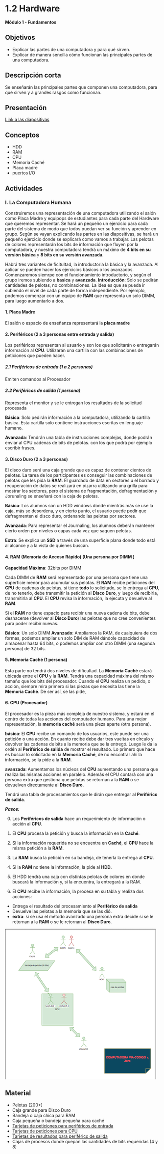 # 1.2 Hardware

**Módulo 1 - Fundamentos**

## Objetivos

- Explicar las partes de una computadora y para qué sirven.
- Explicar de manera sencilla cómo funcionan las principales partes de una computadora.

## Descripción corta

Se enseñarán las principales partes que componen una computadora, para que sirven y a
grandes rasgos como funcionan.

## Presentación

[Link a las diapositivas](https://docs.google.com/presentation/d/1P5uVLogtP64aIEjp0XsE85laWADmGaTNhOoV4qOs3dk/edit?usp=sharing)

## Conceptos

- HDD
- RAM
- CPU
- Memoria Caché
- Placa madre
- puertos I/O

## Actividades

### I. La Computadora Humana

Construiremos una representación de una computadora utilizando el salón como Placa Madre y equipops de estudiantes para cada parte del Hardware que queremos
representar.
Se hará un pequeño un ejercicio para cada parte del sistema de modo que todos puedan ver su función y aprender en grupo.
Según se vayan explicando las partes en las diapositivas, se hará un pequeño ejercicio donde se explicará como vamos a trabajar.
Las pelotas de colores representarán los bits de información que fluyen por la computadora, y nuestra computadora tendrá un máximo de **4 bits en su versión básica** y **8 bits en su versión avanzada**.

Habrá tres variantes de ficitultad, la introductoria la básica y la avanzada. Al aplicar se pueden hacer los ejercicios básicos o los avanzados.
Comenzaremos siemrpe con el funcionamiento introductorio, y según el grupo iremos subiendo a **basica** y **avanzada**.
**Introducción**: Solo se pedirán cantidades de pelotas, no combinaciones.
La idea es que se pueda ir subiendo el nivel de cada parte de forma independiente.
Por ejemplo, podemos comenzar con un equipo de **RAM** que representa un solo DIMM, para luego aumentarlo a dos.

#### 1. Placa Madre

El salón o espacio de enseñanza representará la **placa madre**

#### 2. Periféricos (2 a 3 personas entre entrada y salida)

Los periféricos representan al usuario y son los que solicitarán o entregarán información al **CPU**.
Utilizarán una cartilla con las combinaciones de peticiones que pueden hacer.

##### 2.1 Periféricos de entrada (1 a 2 personas)

Emiten comandos al Procesador

##### 2.2 Periféricos de salida (1 persona)

Representa el monitor y se le entregan los resultados de la solicitud procesada

**Básica**: Solo pedirán información a la computadora, utilizando la cartilla básica. Esta cartilla solo contiene instrucciones escritas en lenguaje humano.

**Avanzada**: Tendrán una tabla de instrucciones complejas, donde podrán enviar al CPU cadenas de bits de pelotas. con los que podrá por ejemplo escribir frases.

#### 3. Disco Duro (2 a 3 personas)

El disco duro será una caja grande que es capaz de contener cientos de pelotas. La tarea de los participantes es conseguir las combinaciones de pelotas que les pida la **RAM**.
El guardado de data en sectores u el borrado y recuperación de datos se realizará en pizarra utilizando una grilla para mostrar los sectores,
pero el sistema de fragmentación, defragmentación y Jorunaling se enseñará con la caja de pelotas.

**Básica**: Los alumnos son un HDD windows donde mientrás más se use la caja, más se desordena, y en cierto punto, el usuario puede pedir que defragmenten el disco duro, ordenando las pelotas por sectores.

**Avanzada**: Para representar el Journaling, los alumnos deberán mantener cierto orden por niveles o capas cada vez que saquen pelotas.

**Extra**: Se explica un **SSD** a través de una superficie plana donde todo está al alcance y a la vista de quienes buscan.

#### 4. RAM (Memoria de Acceso Rápido) (Una persona por DIMM )

**Capacidad Máxima**: 32bits por DIMM

Cada DIMM de **RAM** será representado por una persona que tiene una superficie menor para acumular sus pelotas.
El **RAM** recibe peticiones del **CPU** de cadenas de pelotas, si tiene **todo** lo solicitado, se lo entrega al **CPU**, de no tenerlo, debe
transmitir la petición al **DIsco Duro**, y luego de recibirla, transmitirla al **CPU**. El **CPU** revisa la información, la ejecuta y devuelve al **RAM**.

Si el **RAM** no tiene espacio para recibir una nueva cadena de bits, debe deshacerse (devolver al **Disco Duro**) las pelotas que no cree convenientes para poder recibir nuevas.

**Básico**: Un solo DIMM
**Avanzado**: Ampliamos la RAM, de cualquiera de dos formas, podemos ampliar un solo DIM de RAM dándole capacidad de almacenar hasta 64 bits, o podemos
ampliar con otro DIMM (una segunda persona) de 32 bits.

#### 5. Memoria Caché (1 persona)

Esta parte no tendrá dos niveles de dificultad.
La **Memoria Caché** estará ubicada entre el **CPU** y la **RAM**. Tendrá una capacidad máxima del mismo tamaño que los bits del procesador.
Cuando el **CPU** realiza un pedido, o acción, siempre mira primero si las piezas que necesita las tiene la **Memoria Caché**. De ser así, se las pide,

#### 6. CPU (Procesador)

El procesador es la pieza más compleja de nuestro sistema, y estará en el centro de todas las acciones del computador humano.
Para una mejor representación, la **memoria caché** será una pieza aparte (otra persona).

**básica**: El **CPU** recibe un comando de los usuarios, este puede ser una petición o una acción. En cuanto recibe debe dar tres vueltas en círculo y devolver las cadenas de bits a la memoria que se la entregó. Luego le da la ordén al **Periférico de salida** de mostrar el resultado. Lo primero que hace es buscar lo solicitado en la **Memoria Caché**, de no encontrar ahí la información, se la pide a la **RAM**.

**avanzada**: Aumentamos los núcleos del **CPU** aumentando una persona que realiza las mismas acciones en paralelo.
Además el CPU contará con una persona extra que gestiona que pelotas se retornan a la **RAM** o se devuelven directamente al **Disco Duro**.

Tendrá una tabla de procesamientos que le dirán que entregar al **Periférico de salida**.

**_Pasos:_**

0. Los **Periféricos de salida** hace un requerimiento de información o acción al **CPU**.

1. El **CPU** procesa la petición y busca la información en la **Caché**.

1. Si la información requerida no se encuentra en **Caché**, el **CPU** hace la misma petición a la **RAM**.

1. La **RAM** busca la petición en su bandeja, de tenerla la entrega al **CPU**.

1. Si la **RAM** no tiene la información, la pide al **HDD**.

1. El HDD tendrá una caja con distintas pelotas de colores en donde buscará la información y, si la encuentra, la entregará a la RAM.

1. El **CPU** recibe la información, la procesa en su tabla y realiza dos acciones:

- Entrega el resultado del procesamiento al **Periférico de salida**
- Devuelve las pelotas a la memoria que se las dió.
- **extra**: si se usa el método avanzado una persona extra decide si se le retornan a la **RAM** o se le retornan al **Disco Duro**.

![Diagrama Computadora](https://github.com/Via-Codigo/curricula2018/blob/master/assets/diagrama-simula-computadora.png?raw=true)

## Material

- Pelotas (200+)
- Caja grande para Disco Duro
- Bandeja o caja chica para RAM
- Caja pequeña o bandeja pequeña para caché
- [Tarjetas de peticiones para periféricos de entrada](#)
- [Tarjetas de peticiones para CPU](#)
- [Tarjetas de resultados para periférico de salida](#)
- Cajas de procesos donde quepan las cantidades de bits requeridas (4 y 8)
